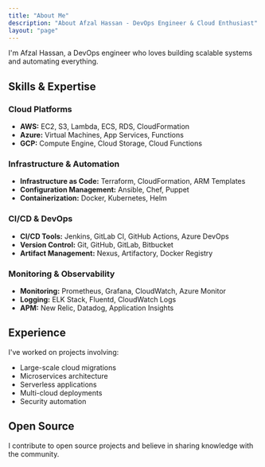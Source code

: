 ```yaml
---
title: "About Me"
description: "About Afzal Hassan - DevOps Engineer & Cloud Enthusiast"
layout: "page"
---
```


I'm Afzal Hassan, a DevOps engineer who loves building scalable systems and automating everything.


## Skills & Expertise

### Cloud Platforms
- **AWS:** EC2, S3, Lambda, ECS, RDS, CloudFormation
- **Azure:** Virtual Machines, App Services, Functions
- **GCP:** Compute Engine, Cloud Storage, Cloud Functions

### Infrastructure & Automation
- **Infrastructure as Code:** Terraform, CloudFormation, ARM Templates
- **Configuration Management:** Ansible, Chef, Puppet
- **Containerization:** Docker, Kubernetes, Helm

### CI/CD & DevOps
- **CI/CD Tools:** Jenkins, GitLab CI, GitHub Actions, Azure DevOps
- **Version Control:** Git, GitHub, GitLab, Bitbucket
- **Artifact Management:** Nexus, Artifactory, Docker Registry

### Monitoring & Observability
- **Monitoring:** Prometheus, Grafana, CloudWatch, Azure Monitor
- **Logging:** ELK Stack, Fluentd, CloudWatch Logs
- **APM:** New Relic, Datadog, Application Insights

## Experience

I've worked on projects involving:
- Large-scale cloud migrations
- Microservices architecture
- Serverless applications
- Multi-cloud deployments
- Security automation

## Open Source

I contribute to open source projects and believe in sharing knowledge with the community.